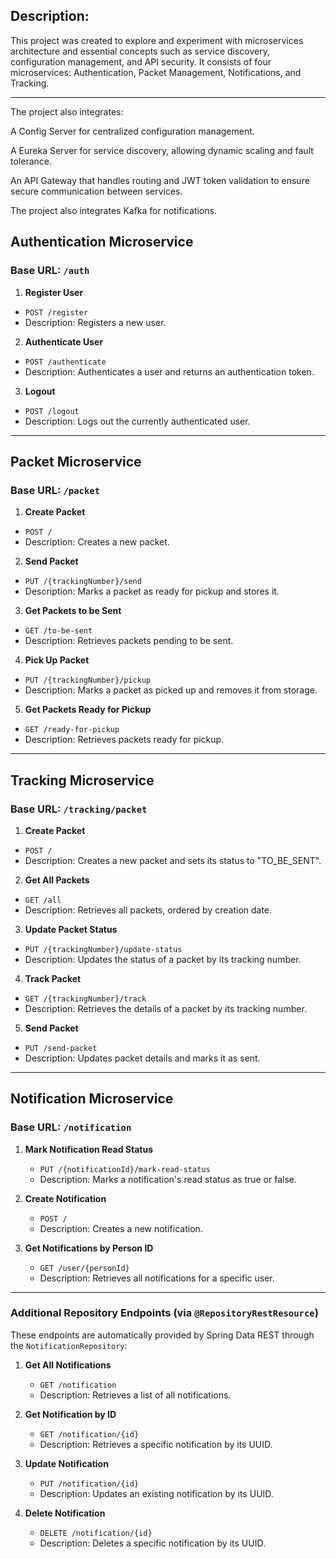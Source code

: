 ## Description:

This project was created to explore and experiment with microservices architecture and essential concepts such as service discovery, configuration management, and API security. 
It consists of four microservices: Authentication, Packet Management, Notifications, and Tracking.

---

The project also integrates:

A Config Server for centralized configuration management.

A Eureka Server for service discovery, allowing dynamic scaling and fault tolerance.

An API Gateway that handles routing and JWT token validation to ensure secure communication between services.

The project also integrates Kafka for notifications.

## Authentication Microservice

### Base URL: `/auth`

1. **Register User**
  - `POST /register`
  - Description: Registers a new user.

2. **Authenticate User**
  - `POST /authenticate`
  - Description: Authenticates a user and returns an authentication token.

3. **Logout**
  - `POST /logout`
  - Description: Logs out the currently authenticated user.

---

## Packet Microservice

### Base URL: `/packet`

1. **Create Packet**
  - `POST /`
  - Description: Creates a new packet.

2. **Send Packet**
  - `PUT /{trackingNumber}/send`
  - Description: Marks a packet as ready for pickup and stores it.

3. **Get Packets to be Sent**
  - `GET /to-be-sent`
  - Description: Retrieves packets pending to be sent.

4. **Pick Up Packet**
  - `PUT /{trackingNumber}/pickup`
  - Description: Marks a packet as picked up and removes it from storage.

5. **Get Packets Ready for Pickup**
  - `GET /ready-for-pickup`
  - Description: Retrieves packets ready for pickup.

---

## Tracking Microservice

### Base URL: `/tracking/packet`

1. **Create Packet**
  - `POST /`
  - Description: Creates a new packet and sets its status to "TO_BE_SENT".

2. **Get All Packets**
  - `GET /all`
  - Description: Retrieves all packets, ordered by creation date.

3. **Update Packet Status**
  - `PUT /{trackingNumber}/update-status`
  - Description: Updates the status of a packet by its tracking number.

4. **Track Packet**
  - `GET /{trackingNumber}/track`
  - Description: Retrieves the details of a packet by its tracking number.

5. **Send Packet**
  - `PUT /send-packet`
  - Description: Updates packet details and marks it as sent.

---

## Notification Microservice

### Base URL: `/notification`

1. **Mark Notification Read Status**
    - `PUT /{notificationId}/mark-read-status`
    - Description: Marks a notification's read status as true or false.

2. **Create Notification**
    - `POST /`
    - Description: Creates a new notification.

3. **Get Notifications by Person ID**
    - `GET /user/{personId}`
    - Description: Retrieves all notifications for a specific user.

---

### Additional Repository Endpoints (via `@RepositoryRestResource`)

These endpoints are automatically provided by Spring Data REST through the `NotificationRepository`:

1. **Get All Notifications**
    - `GET /notification`
    - Description: Retrieves a list of all notifications.

2. **Get Notification by ID**
    - `GET /notification/{id}`
    - Description: Retrieves a specific notification by its UUID.

3. **Update Notification**
    - `PUT /notification/{id}`
    - Description: Updates an existing notification by its UUID.

4. **Delete Notification**
    - `DELETE /notification/{id}`
    - Description: Deletes a specific notification by its UUID.
